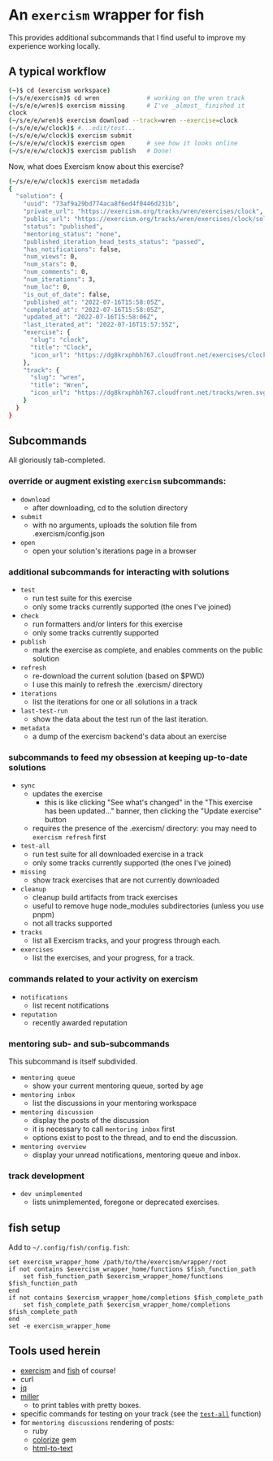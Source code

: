 # An `exercism` wrapper for fish

This provides additional subcommands that I find useful to improve my experience working locally.

## A typical workflow

```sh
(~)$ cd (exercism workspace)
(~/s/e/exercism)$ cd wren             # working on the wren track
(~/s/e/e/wren)$ exercism missing      # I've _almost_ finished it
clock
(~/s/e/e/wren)$ exercism download --track=wren --exercise=clock
(~/s/e/e/w/clock)$ #...edit/test...
(~/s/e/e/w/clock)$ exercism submit
(~/s/e/e/w/clock)$ exercism open      # see how it looks online
(~/s/e/e/w/clock)$ exercism publish   # Done!
```
Now, what does Exercism know about this exercise?
```sh
(~/s/e/e/w/clock)$ exercism metadada
{
  "solution": {
    "uuid": "73af9a29bd774aca8f6ed4f0446d231b",
    "private_url": "https://exercism.org/tracks/wren/exercises/clock",
    "public_url": "https://exercism.org/tracks/wren/exercises/clock/solutions/glennj",
    "status": "published",
    "mentoring_status": "none",
    "published_iteration_head_tests_status": "passed",
    "has_notifications": false,
    "num_views": 0,
    "num_stars": 0,
    "num_comments": 0,
    "num_iterations": 3,
    "num_loc": 0,
    "is_out_of_date": false,
    "published_at": "2022-07-16T15:58:05Z",
    "completed_at": "2022-07-16T15:58:05Z",
    "updated_at": "2022-07-16T15:58:06Z",
    "last_iterated_at": "2022-07-16T15:57:55Z",
    "exercise": {
      "slug": "clock",
      "title": "Clock",
      "icon_url": "https://dg8krxphbh767.cloudfront.net/exercises/clock.svg"
    },
    "track": {
      "slug": "wren",
      "title": "Wren",
      "icon_url": "https://dg8krxphbh767.cloudfront.net/tracks/wren.svg"
    }
  }
}
```

## Subcommands

All gloriously tab-completed.

### override or augment existing `exercism` subcommands:

* `download`
    - after downloading, cd to the solution directory
* `submit`
    - with no arguments, uploads the solution file from .exercism/config.json
* `open`
    - open your solution's iterations page in a browser

### additional subcommands for interacting with solutions

* `test`
    - run test suite for this exercise
    - only some tracks currently supported (the ones I've joined)
* `check`
    - run formatters and/or linters for this exercise
    - only some tracks currently supported
* `publish`
    - mark the exercise as complete, and enables comments on the public solution
* `refresh`
    - re-download the current solution (based on $PWD)
    - I use this mainly to refresh the .exercism/ directory
* `iterations`
    - list the iterations for one or all solutions in a track
* `last-test-run`
    - show the data about the test run of the last iteration.
* `metadata`
    - a dump of the exercism backend's data about an exercise

### subcommands to feed my obsession at keeping up-to-date solutions

* `sync`
    - updates the exercise
        - this is like clicking "See what's changed" in the "This exercise has been updated..." banner, then clicking the "Update exercise" button
    - requires the presence of the .exercism/ directory: you may need to `exercism refresh` first
* `test-all`
    - run test suite for all downloaded exercise in a track
    - only some tracks currently supported (the ones I've joined)
* `missing`
    - show track exercises that are not currently downloaded
* `cleanup`
    - cleanup build artifacts from track exercises
    - useful to remove huge node_modules subdirectories (unless you use pnpm)
    - not all tracks supported
* `tracks`
    - list all Exercism tracks, and your progress through each.
* `exercises`
    - list the exercises, and your progress, for a track.

### commands related to your activity on exercism

* `notifications`
    - list recent notifications
* `reputation`
    - recently awarded reputation

### mentoring sub- and sub-subcommands

This subcommand is itself subdivided.

* `mentoring queue`
    - show your current mentoring queue, sorted by age
* `mentoring inbox`
    - list the discussions in your mentoring workspace
* `mentoring discussion`
    - display the posts of the discussion
    - it is necessary to call `mentoring inbox` first
    - options exist to post to the thread, and to end the discussion.
* `mentoring overview`
    - display your unread notifications, mentoring queue and inbox.

### track development

* `dev unimplemented`
    - lists unimplemented, foregone or deprecated exercises.

## fish setup

Add to `~/.config/fish/config.fish`:

```fish
set exercism_wrapper_home /path/to/the/exercism/wrapper/root
if not contains $exercism_wrapper_home/functions $fish_function_path
    set fish_function_path $exercism_wrapper_home/functions $fish_function_path
end
if not contains $exercism_wrapper_home/completions $fish_complete_path
    set fish_complete_path $exercism_wrapper_home/completions $fish_complete_path
end
set -e exercism_wrapper_home
```

## Tools used herein

- [exercism][exercism] and [fish][fish] of course!
- curl
- [jq][jq]
- [miller][miller]
    - to print tables with pretty boxes.
- specific commands for testing on your track (see the [`test-all`][test-all] function)
- for `mentoring discussions` rendering of posts:
    - ruby
    - [colorize][colorize] gem
    - [html-to-text][html-to-text]


[exercism]: https://exercism.org/docs/using/solving-exercises/working-locally
[fish]: https://fishshell.com
[jq]: https://stedolan.github.io/jq/
[miller]: https://miller.readthedocs.io/en/latest/
[optional-arg]: https://fishshell.com/docs/current/cmds/argparse.html?highlight=parse#note-optional-arguments
[colorize]: https://github.com/fazibear/colorize
[html-to-text]: https://github.com/html-to-text/node-html-to-text
[test-all]: ./functions/__exercism__test_all.fish
